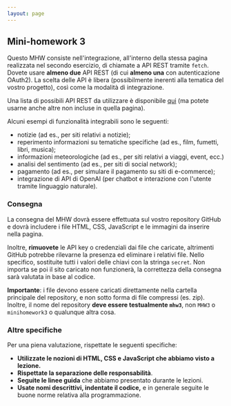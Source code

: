 ```yaml
---
layout: page
---
```


## Mini-homework 3


Questo MHW consiste nell'integrazione, all'interno della stessa pagina realizzata nel secondo esercizio, di chiamate a API REST
tramite `fetch`.
Dovete usare **almeno due** API REST (di cui **almeno una** con autenticazione OAuth2).
La scelta delle API è libera (possibilmente inerenti alla tematica del vostro progetto), così come la modalità di integrazione.

Una lista di possibili API REST da utilizzare è disponibile [qui](https://github.com/public-apis/public-apis) (ma potete usarne anche altre non incluse in quella pagina).

Alcuni esempi di funzionalità integrabili sono le seguenti:
- notizie (ad es., per siti relativi a notizie);
- reperimento informazioni su tematiche specifiche (ad es., film, fumetti, libri, musica);
- informazioni meteorologiche (ad es., per siti relativi a viaggi, event, ecc.)
- analisi del sentimento (ad es., per siti di social network);
- pagamento (ad es., per simulare il pagamento su siti di e-commerce);
- integrazione di API di OpenAI (per chatbot e interazione con l'utente tramite linguaggio naturale).

### Consegna

La consegna del MHW dovrà essere effettuata sul vostro repository GitHub e dovrà includere i file HTML, CSS, JavaScript e le immagini da inserire nella pagina.

Inoltre, **rimuovete** le API key o credenziali dai file che caricate, altrimenti GitHub potrebbe rilevarne la presenza ed eliminare i relativi file. Nello specifico, sostituite tutti i valori delle chiavi con la stringa `secret`. Non importa se poi il sito caricato non funzionerà, la correttezza della consegna sarà valutata in base al codice.

**Importante**: i file devono essere caricati direttamente nella cartella principale del repository, e non sotto forma di file compressi (es. zip).
Inoltre, il nome del repository **deve essere testualmente `mhw3`**, non `MHW3` o `minihomework3` o qualunque altra cosa.


### Altre specifiche

Per una piena valutazione, rispettate le seguenti specifiche:

- **Utilizzate le nozioni di HTML, CSS e JavaScript che abbiamo visto a lezione.**
- **Rispettate la separazione delle responsabilità**.
- **Seguite le linee guida** che abbiamo presentato durante le lezioni.
- **Usate nomi descrittivi, indentate il codice,** e in generale seguite le buone norme relativa alla programmazione.

